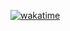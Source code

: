 [![wakatime](https://wakatime.com/badge/user/7665ba68-57be-4a2f-b258-72b43367c940/project/9e7c8100-7348-4b83-865b-4541c7c10997.svg)](https://wakatime.com/badge/user/7665ba68-57be-4a2f-b258-72b43367c940/project/9e7c8100-7348-4b83-865b-4541c7c10997)
